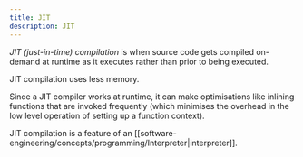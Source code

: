 ```yaml
---
title: JIT
description: JIT
---
```


*JIT (just-in-time) compilation* is when source code gets compiled on-demand at runtime as it executes rather than prior to being executed. 

JIT compilation uses less memory.

Since a JIT compiler works at runtime, it can make optimisations like inlining functions that are invoked frequently (which minimises the overhead in the low level operation of setting up a function context).

JIT compilation is a feature of an [[software-engineering/concepts/programming/Interpreter|interpreter]].



